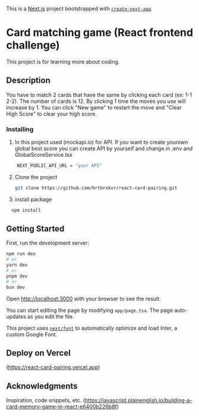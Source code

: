 This is a [Next.js](https://nextjs.org/) project bootstrapped with [`create-next-app`](https://github.com/vercel/next.js/tree/canary/packages/create-next-app).

# Card matching game (React frontend challenge)
This project is for learning more about coding.

## Description
You have to match 2 cards that have the same by clicking each card (ex: 1-1 2-2). The number of cards is 12. By clicking 1 time the moves you use will increase by 1. You can click "New game" to restart the move and "Clear High Score" to clear your high score.

### Installing

1. In this project used (mockapi.io) for API. If you want to create yourown global best score you can create API by yourself and change in .env and GlobalScoreService.tsx
```bash
    NEXT_PUBLIC_API_URL = "your API"
```
2. Clone the project
   ```bash
   git clone https://github.com/hrtbrxkxr/react-card-pairing.git
   ```
3. install package
 ```bash
   npm install
```

## Getting Started

First, run the development server:

```bash
npm run dev
# or
yarn dev
# or
pnpm dev
# or
bun dev
```

Open [http://localhost:3000](http://localhost:3000) with your browser to see the result.

You can start editing the page by modifying `app/page.tsx`. The page auto-updates as you edit the file.

This project uses [`next/font`](https://nextjs.org/docs/basic-features/font-optimization) to automatically optimize and load Inter, a custom Google Font.


## Deploy on Vercel

(https://react-card-pairing.vercel.app)

## Acknowledgments
Inspiration, code snippets, etc.
(https://javascript.plainenglish.io/building-a-card-memory-game-in-react-e6400b226b8f)
